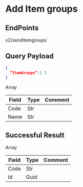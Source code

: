 # Add Item groups

## EndPoints

<!--@include: @/dist/md/api_url.md-->v2/senditemgroups`

## Query Payload
```json
{     
  “ItemGroups”:[ ]
}
```
Array

|Field|Type|Comment|
|-----|----|-------|
|Code|Str||	
|Name|Str||

## Successful Result

Array

|Field|Type|Comment|
|-----|----|-------|
|Code|Str||	
|Id|Guid||